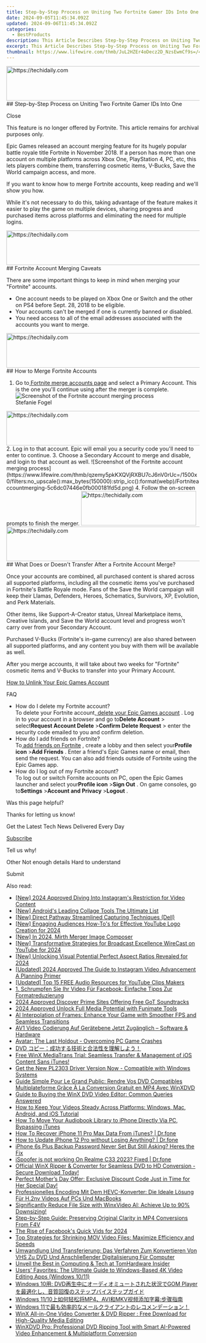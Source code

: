 ```yaml
---
title: Step-by-Step Process on Uniting Two Fortnite Gamer IDs Into One
date: 2024-09-05T11:45:34.092Z
updated: 2024-09-06T11:45:34.092Z
categories:
  - BestProducts
description: This Article Describes Step-by-Step Process on Uniting Two Fortnite Gamer IDs Into One
excerpt: This Article Describes Step-by-Step Process on Uniting Two Fortnite Gamer IDs Into One
thumbnail: https://www.lifewire.com/thmb/JuL2HZEr4oDecz2D_NzsEwmCf9s=/400x300/filters:no_upscale():max_bytes(150000):strip_icc():format(webp)/Fortnite-5c6dbeb146e0fb0001719835.jpg
---
```


<!-- affiliate ads begin -->
<a href="https://unicoeye.pxf.io/c/5597632/2134247/18498" target="_top" id="2134247">
  <img src="//a.impactradius-go.com/display-ad/18498-2134247" border="0" alt="https://techidaily.com" width="728" height="90"/>
</a>
<img height="0" width="0" src="https://unicoeye.pxf.io/i/5597632/2134247/18498" style="position:absolute;visibility:hidden;" border="0" />
<!-- affiliate ads end -->
## Step-by-Step Process on Uniting Two Fortnite Gamer IDs Into One

Close 

 This feature is no longer offered by Fortnite. This article remains for archival purposes only.

 Epic Games released an account merging feature for its hugely popular battle royale title Fortnite in November 2018\. If a person has more than one account on multiple platforms across Xbox One, PlayStation 4, PC, etc, this lets players combine them, transferring cosmetic items, V-Bucks, Save the World campaign access, and more.

 If you want to know how to merge Fortnite accounts, keep reading and we'll show you how.

 While it's not necessary to do this, taking advantage of the feature makes it easier to play the game on multiple devices, sharing progress and purchased items across platforms and eliminating the need for multiple logins. 

<!-- affiliate ads begin -->
<a href="https://appsumo.8odi.net/c/5597632/2118318/7443" target="_top" id="2118318">
  <img src="//a.impactradius-go.com/display-ad/7443-2118318" border="0" alt="https://techidaily.com" width="600" height="90"/>
</a>
<img height="0" width="0" src="https://appsumo.8odi.net/i/5597632/2118318/7443" style="position:absolute;visibility:hidden;" border="0" />
<!-- affiliate ads end -->
##  Fortnite Account Merging Caveats 

 There are some important things to keep in mind when merging your "Fortnite" accounts.

* One account needs to be played on Xbox One or Switch and the other on PS4 before Sept. 28, 2018 to be eligible.
* Your accounts can't be merged if one is currently banned or disabled.
* You need access to all of the email addresses associated with the accounts you want to merge.

<!-- affiliate ads begin -->
<a href="https://ephamedtechinc.pxf.io/c/5597632/2137207/26400" target="_top" id="2137207">
  <img src="//a.impactradius-go.com/display-ad/26400-2137207" border="0" alt="https://techidaily.com" width="728" height="90"/>
</a>
<img height="0" width="0" src="https://ephamedtechinc.pxf.io/i/5597632/2137207/26400" style="position:absolute;visibility:hidden;" border="0" />
<!-- affiliate ads end -->
##  How to Merge Fortnite Accounts 

1. Go to[ Fortnite merge accounts page](https://www.epicgames.com/fortnite/account-merge/accounts/primary) and select a Primary Account. This is the one you'll continue using after the merger is complete.  
![Screenshot of the Fortnite account merging process](https://www.lifewire.com/thmb/S4uvPKpHtDCqofo8-8iB6XNG88k=/1500x0/filters:no_upscale():max_bytes(150000):strip_icc():format(webp)/Screenshot2019-02-2013.39.52-5c6dbf1346e0fb00011fa0c4.png)  
 Stefanie Fogel
<!-- affiliate ads begin -->
<a href="https://appsumo.8odi.net/c/5597632/2118320/7443" target="_top" id="2118320">
  <img src="//a.impactradius-go.com/display-ad/7443-2118320" border="0" alt="https://techidaily.com" width="728" height="90"/>
</a>
<img height="0" width="0" src="https://appsumo.8odi.net/i/5597632/2118320/7443" style="position:absolute;visibility:hidden;" border="0" />
<!-- affiliate ads end -->
2. Log in to that account. Epic will email you a security code you'll need to enter to continue.
3. Choose a Secondary Account to merge and disable, and login to that account as well.  
![Screenshot of the Fortnite account merging process](https://www.lifewire.com/thmb/qzemy5pkKXQVjRXBU7cJ6nV0rUc=/1500x0/filters:no_upscale():max_bytes(150000):strip_icc():format(webp)/Fortniteaccountmerging-5c6dc07446e0fb000181fd5d.png)
4. Follow the on-screen prompts to finish the merger.
<!-- affiliate ads begin -->
<a href="https://wigfever.sjv.io/c/5597632/2005183/22899" target="_top" id="2005183">
  <img src="//a.impactradius-go.com/display-ad/22899-2005183" border="0" alt="https://techidaily.com" width="300" height="90"/>
</a>
<img height="0" width="0" src="https://wigfever.sjv.io/i/5597632/2005183/22899" style="position:absolute;visibility:hidden;" border="0" />
<!-- affiliate ads end -->

<!-- affiliate ads begin -->
<a href="https://appsumo.8odi.net/c/5597632/2130875/7443" target="_top" id="2130875">
  <img src="//a.impactradius-go.com/display-ad/7443-2130875" border="0" alt="https://techidaily.com" width="728" height="90"/>
</a>
<img height="0" width="0" src="https://appsumo.8odi.net/i/5597632/2130875/7443" style="position:absolute;visibility:hidden;" border="0" />
<!-- affiliate ads end -->
##  What Does or Doesn't Transfer After a Fortnite Account Merge? 

 Once your accounts are combined, all purchased content is shared across all supported platforms, including all the cosmetic items you've purchased in Fortnite's Battle Royale mode. Fans of the Save the World campaign will keep their Llamas, Defenders, Heroes, Schematics, Survivors, XP, Evolution, and Perk Materials.

 Other items, like Support-A-Creator status, Unreal Marketplace items, Creative Islands, and Save the World account level and progress won't carry over from your Secondary Account.

 Purchased V-Bucks (Fortnite's in-game currency) are also shared between all supported platforms, and any content you buy with them will be available as well.

 After you merge accounts, it will take about two weeks for "Fortnite" cosmetic items and V-Bucks to transfer into your Primary Account.

[ How to Unlink Your Epic Games Account ](https://www.lifewire.com/how-to-unlink-epic-games-account-4707757) 

 FAQ

* How do I delete my Fortnite account?  
 To delete your Fortnite account,[ delete your Epic Games account](https://www.lifewire.com/how-to-delete-epic-games-account-4692848) . Log in to your account in a browser and go to**Delete Account** \> select**Request Account Delete** \>**Confirm Delete Request** \> enter the security code emailed to you and confirm deletion.
* How do I add friends on Fortnite?  
 To[ add friends on Fortnite](https://www.lifewire.com/how-to-add-friends-on-fortnite-4584407) , create a lobby and then select your**Profile icon** \>**Add Friends** . Enter a friend's Epic Games name or email, then send the request. You can also add friends outside of Fortnite using the Epic Games app.
* How do I log out of my Fortnite account?  
 To log out or switch Fornite accounts on PC, open the Epic Games launcher and select your**Profile icon** \>**Sign Out** . On game consoles, go to**Settings** \>**Account and Privacy** \>**Logout** .

Was this page helpful?

Thanks for letting us know!

 Get the Latest Tech News Delivered Every Day

[ Subscribe ](https://www.lifewire.com/#) 

Tell us why!

 Other  Not enough details  Hard to understand 

 Submit 

<ins class="adsbygoogle"
     style="display:block"
     data-ad-format="autorelaxed"
     data-ad-client="ca-pub-7571918770474297"
     data-ad-slot="1223367746"></ins>



<ins class="adsbygoogle"
     style="display:block"
     data-ad-client="ca-pub-7571918770474297"
     data-ad-slot="8358498916"
     data-ad-format="auto"
     data-full-width-responsive="true"></ins>

<span class="atpl-alsoreadstyle">Also read:</span>
<div><ul>
<li><a href="https://instagram-video-files.techidaily.com/new-2024-approved-diving-into-instagrams-restriction-for-video-content/"><u>[New] 2024 Approved  Diving Into Instagram's Restriction for Video Content</u></a></li>
<li><a href="https://extra-lessons.techidaily.com/new-androids-leading-collage-tools-the-ultimate-list/"><u>[New] Android's Leading Collage Tools  The Ultimate List</u></a></li>
<li><a href="https://video-capture.techidaily.com/new-direct-pathway-streamlined-capturing-techniques-dell/"><u>[New] Direct Pathway  Streamlined Capturing Techniques (Dell)</u></a></li>
<li><a href="https://facebook-video-footage.techidaily.com/new-engaging-audiences-how-tos-for-effective-youtube-logo-creation-for-2024/"><u>[New] Engaging Audiences  How-To's for Effective YouTube Logo Creation for 2024</u></a></li>
<li><a href="https://article-tips.techidaily.com/new-in-2024-mirth-merger-image-composer/"><u>[New] In 2024, Mirth Merger  Image Composer</u></a></li>
<li><a href="https://youtube-web.techidaily.com/ransformative-strategies-for-broadcast-excellence-wirecast-on-youtube-for-2024/"><u>[New] Transformative Strategies for Broadcast Excellence  WireCast on YouTube for 2024</u></a></li>
<li><a href="https://fox-http.techidaily.com/new-unlocking-visual-potential-perfect-aspect-ratios-revealed-for-2024/"><u>[New] Unlocking Visual Potential  Perfect Aspect Ratios Revealed for 2024</u></a></li>
<li><a href="https://instagram-video-files.techidaily.com/updated-2024-approved-the-guide-to-instagram-video-advancement-a-planning-primer/"><u>[Updated] 2024 Approved  The Guide to Instagram Video Advancement  A Planning Primer</u></a></li>
<li><a href="https://facebook-video-footage.techidaily.com/updated-top-15-free-audio-resources-for-youtube-clips-makers/"><u>[Updated] Top 15 FREE Audio Resources for YouTube Clips Makers</u></a></li>
<li><a href="https://techtrends.techidaily.com/1-schrumpfen-sie-ihr-video-fur-facebook-einfache-tipps-zur-formatreduzierung/"><u>1. Schrumpfen Sie Ihr Video Für Facebook: Einfache Tipps Zur Formatreduzierung</u></a></li>
<li><a href="https://fox-access.techidaily.com/2024-approved-discover-prime-sites-offering-free-got-soundtracks/"><u>2024 Approved  Discover Prime Sites Offering Free GoT Soundtracks</u></a></li>
<li><a href="https://some-guidance.techidaily.com/2024-approved-unlock-full-media-potential-with-funimate-tools/"><u>2024 Approved  Unlock Full Media Potential with Funimate Tools</u></a></li>
<li><a href="https://techtrends.techidaily.com/ai-interpolation-of-frames-enhance-your-game-with-smoother-fps-and-seamless-transitions/"><u>AI Interpolation of Frames: Enhance Your Game with Smoother FPS and Seamless Transitions</u></a></li>
<li><a href="https://techtrends.techidaily.com/av1-video-codierung-auf-geratebene-jetzt-zuganglich-software-and-hardware/"><u>AV1 Video Codierung Auf Gerätebene Jetzt Zugänglich – Software & Hardware</u></a></li>
<li><a href="https://win-blog.techidaily.com/avatar-the-last-holdout-overcoming-pc-game-crashes/"><u>Avatar: The Last Holdout - Overcoming PC Game Crashes</u></a></li>
<li><a href="https://techtrends.techidaily.com/1725284936383-dvd/"><u>DVD コピー：成功する技術と合法性を理解しよう！</u></a></li>
<li><a href="https://techtrends.techidaily.com/free-winx-mediatrans-trial-seamless-transfer-and-management-of-ios-content-sans-itunes/"><u>Free WinX MediaTrans Trial: Seamless Transfer & Management of iOS Content Sans iTunes!</u></a></li>
<li><a href="https://driver-download.techidaily.com/get-the-new-pl2303-driver-version-now-compatible-with-windows-systems/"><u>Get the New PL2303 Driver Version Now - Compatible with Windows Systems</u></a></li>
<li><a href="https://techtrends.techidaily.com/guide-simple-pour-le-grand-public-rendre-vos-dvd-compatibles-multiplateforme-grace-a-la-conversion-gratuit-en-mp4-avec-winxdvd/"><u>Guide Simple Pour Le Grand Public: Rendre Vos DVD Compatibles Multiplateforme Grâce À La Conversion Gratuit en MP4 Avec WinXDVD</u></a></li>
<li><a href="https://techtrends.techidaily.com/guide-to-buying-the-winx-dvd-video-editor-common-queries-answered/"><u>Guide to Buying the WinX DVD Video Editor: Common Queries Answered</u></a></li>
<li><a href="https://techtrends.techidaily.com/how-to-keep-your-videos-steady-across-platforms-windows-mac-android-and-ios-tutorial/"><u>How to Keep Your Videos Steady Across Platforms: Windows, Mac, Android, and iOS Tutorial</u></a></li>
<li><a href="https://techtrends.techidaily.com/how-to-move-your-audiobook-library-to-iphone-directly-via-pc-bypassing-itunes/"><u>How To Move Your Audiobook Library to iPhone Directly Via PC, Bypassing iTunes</u></a></li>
<li><a href="https://blog-min.techidaily.com/how-to-recover-iphone-11-pro-max-data-from-itunes-drfone-by-drfone-ios-data-recovery-ios-data-recovery/"><u>How To Recover iPhone 11 Pro Max Data From iTunes? | Dr.fone</u></a></li>
<li><a href="https://review-topics.techidaily.com/how-to-update-iphone-12-pro-without-losing-anything-drfone-by-drfone-ios-system-repair-ios-system-repair/"><u>How to Update iPhone 12 Pro without Losing Anything? | Dr.fone</u></a></li>
<li><a href="https://ios-unlock.techidaily.com/iphone-6s-plus-backup-password-never-set-but-still-asking-heres-the-fix-by-drfone-ios/"><u>iPhone 6s Plus Backup Password Never Set But Still Asking? Heres the Fix</u></a></li>
<li><a href="https://fake-location.techidaily.com/ispoofer-is-not-working-on-realme-c33-2023-fixed-drfone-by-drfone-virtual-android/"><u>iSpoofer is not working On Realme C33 2023? Fixed | Dr.fone</u></a></li>
<li><a href="https://techtrends.techidaily.com/official-winx-ripper-and-converter-for-seamless-dvd-to-hd-conversion-secure-download-today/"><u>Official WinX Ripper & Converter for Seamless DVD to HD Conversion - Secure Download Today!</u></a></li>
<li><a href="https://techtrends.techidaily.com/perfect-mothers-day-offer-exclusive-discount-code-just-in-time-for-her-special-day/"><u>Perfect Mother’s Day Offer: Exclusive Discount Code Just in Time for Her Special Day!</u></a></li>
<li><a href="https://techtrends.techidaily.com/professionelles-encoding-mit-dem-hevc-konverter-die-ideale-losung-fur-h2nv-videos-auf-pcs-und-macbooks/"><u>Professionelles Encoding Mit Dem HEVC-Konverter: Die Ideale Lösung Für H.2nv Videos Auf PCs Und MacBooks</u></a></li>
<li><a href="https://techtrends.techidaily.com/significantly-reduce-file-size-with-winxvideo-ai-achieve-up-to-90-downsizing/"><u>Significantly Reduce File Size with WinxVideo AI: Achieve Up to 90% Downsizing!</u></a></li>
<li><a href="https://techtrends.techidaily.com/step-by-step-guide-preserving-original-clarity-in-mp4-conversions-from-f4v/"><u>Step-by-Step Guide: Preserving Original Clarity in MP4 Conversions From F4V</u></a></li>
<li><a href="https://facebook-videos.techidaily.com/the-rise-of-facebooks-quick-vids-for-2024/"><u>The Rise of Facebook's Quick Vids for 2024</u></a></li>
<li><a href="https://techtrends.techidaily.com/top-strategies-for-shrinking-mov-video-files-maximize-efficiency-and-speeds/"><u>Top Strategies for Shrinking MOV Video Files: Maximize Efficiency and Speeds</u></a></li>
<li><a href="https://techtrends.techidaily.com/umwandlung-und-transferierung-das-verfahren-zum-konvertieren-von-vhs-zu-dvd-und-anschliessender-digitalisierung-fur-computer/"><u>Umwandlung Und Transferierung: Das Verfahren Zum Konvertieren Von VHS Zu DVD Und Anschließender Digitalisierung Für Computer</u></a></li>
<li><a href="https://hardware-tips.techidaily.com/unveil-the-best-in-computing-and-tech-at-tomhardware-insider/"><u>Unveil the Best in Computing & Tech at TomHardware Insider</u></a></li>
<li><a href="https://techtrends.techidaily.com/users-favorites-the-ultimate-guide-to-windows-based-4k-video-editing-apps-windows-1011/"><u>Users' Favorites: The Ultimate Guide to Windows-Based 4K Video Editing Apps (Windows 10/11)</u></a></li>
<li><a href="https://techtrends.techidaily.com/windows-10-dvdgom-player/"><u>Windows 10用: DVD再生中にオーディオミュートされた状況でGOM Playerを最適化し、音質回復のステップバイステップガイド</u></a></li>
<li><a href="https://techtrends.techidaily.com/windows-1110mp4avimkv/"><u>Windows 11/10上如何轻松将MP4、AVI和MKV视频添加字幕:步骤指南</u></a></li>
<li><a href="https://techtrends.techidaily.com/1725285814781-windows-11/"><u>Windows 11で最も効率的なメールクライアントのレコメンデーション！</u></a></li>
<li><a href="https://techtrends.techidaily.com/winx-all-in-one-video-converter-and-dvd-ripper-free-download-for-high-quality-media-editing/"><u>WinX All-in-One Video Converter & DVD Ripper : Free Download for High-Quality Media Editing</u></a></li>
<li><a href="https://techtrends.techidaily.com/winxdvd-pro-professional-dvd-ripping-tool-with-smart-ai-powered-video-enhancement-and-multiplatform-conversion/"><u>WinXDVD Pro: Professional DVD Ripping Tool with Smart AI-Powered Video Enhancement & Multiplatform Conversion</u></a></li>
</ul></div>

